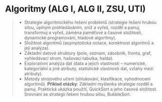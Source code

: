 # Algoritmy (ALG I, ALG II, ZSU, UTI)

> - Strategie algoritmického řešení problémů (strategie řešení hrubou silou, úplným prohledáváním, sniž a vyřeš, rozděl a panuj, transformuj a vyřeš, záměna paměťové a časové složitosti, dynamické programování, hladové algoritmy).
> - Složitost algoritmů (asymptotická notace, korektnost algoritmů a její analýza).
> - Základní datové struktury (pole, seznam, zásobník, fronta, graf, vyhledávací strom, hašovací tabulka, halda).
> - Explorativní analýza dat (data a jejich vlastnosti – numerické, kategoriální a jiné atributy, statistické vlastnosti dat, vztahy mezi atributy).
> - Metody strojového učení (shlukování, klasifikace, vyhodnocení algoritmů).
> **Příklad otázky**: Základní myšlenka strategie rozděl a panuj. Praktická ukázka použití, QuickSort a jeho časová složitost. Srovnání se strategií řešení hrubou silou, BubbleSort.



